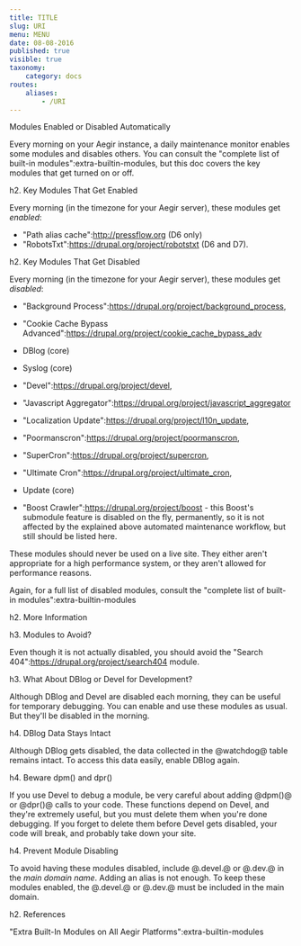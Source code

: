 ```yaml
---
title: TITLE
slug: URI
menu: MENU
date: 08-08-2016
published: true
visible: true
taxonomy:
    category: docs
routes:
    aliases:
        - /URI
---
```


Modules Enabled or Disabled Automatically

Every morning on your Aegir instance, a daily maintenance monitor
enables some modules and disables others. You can consult the
"complete list of built-in modules":extra-builtin-modules,
but this doc covers the key modules that get turned on or off.

h2. Key Modules That Get Enabled

Every morning (in the timezone for your Aegir server), these modules
get *enabled*:

* "Path alias cache":http://pressflow.org (D6 only)
* "RobotsTxt":https://drupal.org/project/robotstxt (D6 and D7).

h2. Key Modules That Get Disabled

Every morning (in the timezone for your Aegir server), these modules
get *disabled*:

* "Background Process":https://drupal.org/project/background_process,
* "Cookie Cache Bypass Advanced":https://drupal.org/project/cookie_cache_bypass_adv
* DBlog (core)
* Syslog (core)
* "Devel":https://drupal.org/project/devel,
* "Javascript Aggregator":https://drupal.org/project/javascript_aggregator
* "Localization Update":https://drupal.org/project/l10n_update,
* "Poormanscron":https://drupal.org/project/poormanscron,
* "SuperCron":https://drupal.org/project/supercron,
* "Ultimate Cron":https://drupal.org/project/ultimate_cron,
* Update (core)

* "Boost Crawler":https://drupal.org/project/boost - this Boost's submodule feature
  is disabled on the fly, permanently, so it is not affected by the explained
  above automated maintenance workflow, but still should be listed here.

These modules should never be used on a live site. They either aren't
appropriate for a high performance system, or they aren't allowed for
performance reasons.

Again, for a full list of disabled modules, consult the
"complete list of built-in modules":extra-builtin-modules

h2. More Information

h3. Modules to Avoid?

Even though it is not actually disabled,
you should avoid the "Search 404":https://drupal.org/project/search404
module.

h3. What About DBlog or Devel for Development?

Although DBlog and Devel are disabled each morning, they can be useful
for temporary debugging. You can enable and use these modules as
usual. But they'll be disabled in the morning.

h4. DBlog Data Stays Intact

Although DBlog gets disabled, the data collected in the @watchdog@
table remains intact. To access this data easily, enable DBlog again.

h4. Beware dpm() and dpr()

If you use Devel to debug a module, be very careful about adding
@dpm()@ or @dpr()@ calls to your code. These functions depend on
Devel, and they're extremely useful, but you must delete them when
you're done debugging.  If you forget to delete them before Devel gets
disabled, your code will break, and probably take down your site.

h4. Prevent Module Disabling

To avoid having these modules disabled, include @.devel.@ or @.dev.@ in
the *main domain name*. Adding an alias is not enough. To keep these
modules enabled, the @.devel.@ or @.dev.@ must be included in the main
domain.


h2. References

"Extra Built-In Modules on All Aegir Platforms":extra-builtin-modules
